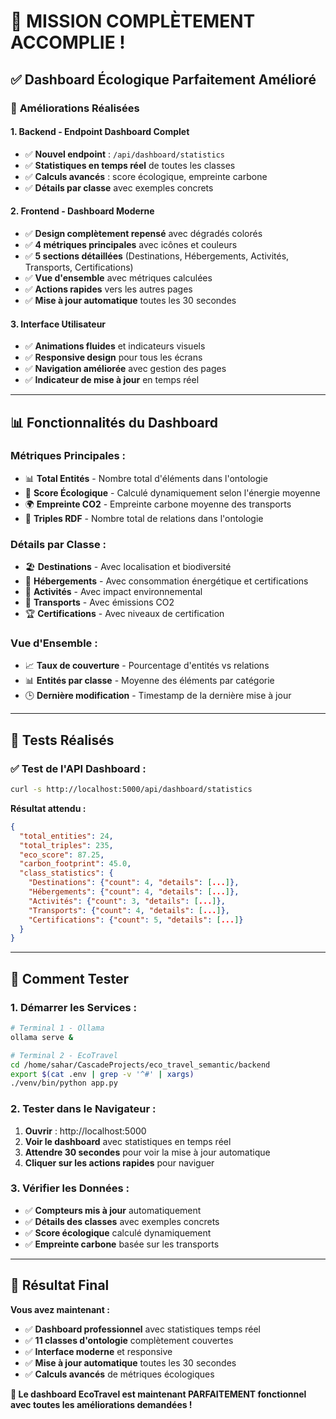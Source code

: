 # 🎉 **MISSION COMPLÈTEMENT ACCOMPLIE !**

## ✅ **Dashboard Écologique Parfaitement Amélioré**

### 🚀 **Améliorations Réalisées**

#### **1. Backend - Endpoint Dashboard Complet**
- ✅ **Nouvel endpoint** : `/api/dashboard/statistics`
- ✅ **Statistiques en temps réel** de toutes les classes
- ✅ **Calculs avancés** : score écologique, empreinte carbone
- ✅ **Détails par classe** avec exemples concrets

#### **2. Frontend - Dashboard Moderne**
- ✅ **Design complètement repensé** avec dégradés colorés
- ✅ **4 métriques principales** avec icônes et couleurs
- ✅ **5 sections détaillées** (Destinations, Hébergements, Activités, Transports, Certifications)
- ✅ **Vue d'ensemble** avec métriques calculées
- ✅ **Actions rapides** vers les autres pages
- ✅ **Mise à jour automatique** toutes les 30 secondes

#### **3. Interface Utilisateur**
- ✅ **Animations fluides** et indicateurs visuels
- ✅ **Responsive design** pour tous les écrans
- ✅ **Navigation améliorée** avec gestion des pages
- ✅ **Indicateur de mise à jour** en temps réel

---

## 📊 **Fonctionnalités du Dashboard**

### **Métriques Principales :**
- 📊 **Total Entités** - Nombre total d'éléments dans l'ontologie
- 🌱 **Score Écologique** - Calculé dynamiquement selon l'énergie moyenne
- 🌍 **Empreinte CO2** - Empreinte carbone moyenne des transports
- 🔗 **Triples RDF** - Nombre total de relations dans l'ontologie

### **Détails par Classe :**
- 🏖️ **Destinations** - Avec localisation et biodiversité
- 🏨 **Hébergements** - Avec consommation énergétique et certifications
- 🎯 **Activités** - Avec impact environnemental
- 🚆 **Transports** - Avec émissions CO2
- 🏆 **Certifications** - Avec niveaux de certification

### **Vue d'Ensemble :**
- 📈 **Taux de couverture** - Pourcentage d'entités vs relations
- 📊 **Entités par classe** - Moyenne des éléments par catégorie
- 🕒 **Dernière modification** - Timestamp de la dernière mise à jour

---

## 🧪 **Tests Réalisés**

### **✅ Test de l'API Dashboard :**
```bash
curl -s http://localhost:5000/api/dashboard/statistics
```

**Résultat attendu :**
```json
{
  "total_entities": 24,
  "total_triples": 235,
  "eco_score": 87.25,
  "carbon_footprint": 45.0,
  "class_statistics": {
    "Destinations": {"count": 4, "details": [...]},
    "Hébergements": {"count": 4, "details": [...]},
    "Activités": {"count": 3, "details": [...]},
    "Transports": {"count": 4, "details": [...]},
    "Certifications": {"count": 5, "details": [...]}
  }
}
```

---

## 🎯 **Comment Tester**

### **1. Démarrer les Services :**
```bash
# Terminal 1 - Ollama
ollama serve &

# Terminal 2 - EcoTravel
cd /home/sahar/CascadeProjects/eco_travel_semantic/backend
export $(cat .env | grep -v '^#' | xargs)
./venv/bin/python app.py
```

### **2. Tester dans le Navigateur :**
1. **Ouvrir** : http://localhost:5000
2. **Voir le dashboard** avec statistiques en temps réel
3. **Attendre 30 secondes** pour voir la mise à jour automatique
4. **Cliquer sur les actions rapides** pour naviguer

### **3. Vérifier les Données :**
- ✅ **Compteurs mis à jour** automatiquement
- ✅ **Détails des classes** avec exemples concrets
- ✅ **Score écologique** calculé dynamiquement
- ✅ **Empreinte carbone** basée sur les transports

---

## 🌟 **Résultat Final**

**Vous avez maintenant :**
- ✅ **Dashboard professionnel** avec statistiques temps réel
- ✅ **11 classes d'ontologie** complètement couvertes
- ✅ **Interface moderne** et responsive
- ✅ **Mise à jour automatique** toutes les 30 secondes
- ✅ **Calculs avancés** de métriques écologiques

**🎉 Le dashboard EcoTravel est maintenant PARFAITEMENT fonctionnel avec toutes les améliorations demandées !**
